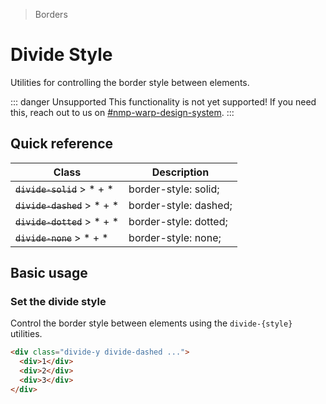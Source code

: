 > Borders

# Divide Style

Utilities for controlling the border style between elements.

::: danger Unsupported
This functionality is not yet supported! If you need this, reach out to us on [#nmp-warp-design-system](https://sch-chat.slack.com/archives/C04P0GYTHPV).
:::

## Quick reference

| Class                       | Description           |
|-----------------------------|-----------------------|
| ~~`divide-solid`~~ > * + *  | border-style: solid;  |
| ~~`divide-dashed`~~ > * + * | border-style: dashed; |
| ~~`divide-dotted`~~ > * + * | border-style: dotted; |
| ~~`divide-none`~~ > * + *   | border-style: none;   |

## Basic usage

### Set the divide style
Control the border style between elements using the `divide-{style}` utilities.

<!--container>
  <div class="grid gap-16 justify-items-center">
    <div class="pd-bg-pink-500 rounded-8 divide-y divide-dashed w-full max-w-[300]">
      <div class="p-24 text-center">1</div>
      <div class="p-24 text-center">2</div>
      <div class="p-24 text-center">3</div>
    </div>
  </div>
</container-->

```html
<div class="divide-y divide-dashed ...">
  <div>1</div>
  <div>2</div>
  <div>3</div>
</div>
```

<!--
### Hover, focus, and other states
Warp lets you conditionally apply utility classes in different states using variant modifiers. For example, use `hover:divide-solid` to only apply the `divide-solid` utility on hover.

```html
<div class="divide-y divide-dashed hover:divide-solid">
  ...
</div>
```

### Breakpoints and media queries
You can also use variant modifiers to target media queries like responsive breakpoints, dark mode, prefers-reduced-motion, and more. For example, use `md:divide-solid` to apply the `divide-solid` utility at only medium screen sizes and above.

```html
<div class="divide-y divide-dashed md:divide-solid">
  ...
</div>
```
-->
